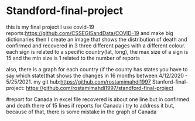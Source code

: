 # Standford-final-project
this is my final project 
I use covid-19 reports:https://github.com/CSSEGISandData/COVID-19
and make big dictionaries then I create an image that shows the distribution of death and confirmed and
 recovered in 3 three different pages with a different colour.
each sign is related to a specific country(lat, long), the max size of a sign is 15 and 
the min size is 1 related to the number of reports

also, there is a graph for each country (if the county has states you have to say which state)that shows the changes in 16 months
between 4/12/2020 - 5/25/2021.
my git hub:https://github.com/rostamimahdi1997
Stanford-final-project: https://github.com/rostamimahdi1997/standford-final-project


#report for Canada in excel file
recovered is about one line
but
in confirmed and death there of 15 lines if reports for Canada i try to address it but,
because of that, there is some mistake in the graph of Canada